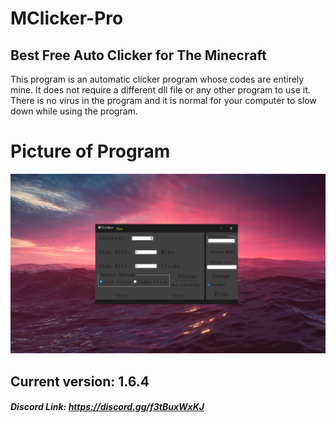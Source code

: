 # MClicker-Pro
## Best Free Auto Clicker for The Minecraft

This program is an automatic clicker program whose codes are entirely mine. It does not require a different dll file or any other program to use it. There is no virus in the program and it is normal for your computer to slow down while using the program.

# Picture of Program

![Screenshot](150.png)

## Current version: 1.6.4

##### Discord Link: https://discord.gg/f3tBuxWxKJ
